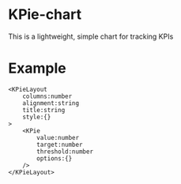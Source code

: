 # KPie-chart
This is a lightweight, simple chart for tracking KPIs

# Example
```
<KPieLayout
    columns:number
    alignment:string
    title:string
    style:{}
>
    <KPie
        value:number
        target:number
        threshold:number
        options:{}
    />
</KPieLayout>